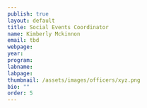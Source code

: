 ```yaml
---
publish: true
layout: default
title: Social Events Coordinator
name: Kimberly Mckinnon
email: tbd
webpage: 
year: 
program:  
labname: 
labpage:
thumbnail: /assets/images/officers/xyz.png
bio: ""
order: 5
---
```

